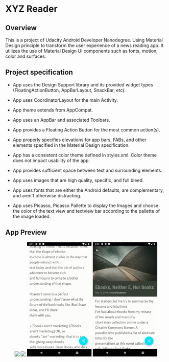 # XYZ Reader

## Overview
This is a project of Udacity Android Developer Nanodegree. Using Material Design principle to transform the user experience of a news reading app. It utilizes the use of Material Design UI components such as fonts, motion, color and surfaces.
 
 ## Project specification
 
* App uses the Design Support library and its provided widget types (FloatingActionButton, AppBarLayout, SnackBar, etc).

* App uses CoordinatorLayout for the main Activity.

* App theme extends from AppCompat.

* App uses an AppBar and associated Toolbars.

* App provides a Floating Action Button for the most common action(s).

* App properly specifies elevations for app bars, FABs, and other elements specified in the Material Design specification.

* App has a consistent color theme defined in styles.xml. Color theme does not impact usability of the app.

* App provides sufficient space between text and surrounding elements.

* App uses images that are high quality, specific, and full bleed.

* App uses fonts that are either the Android defaults, are complementary, and aren't otherwise distracting.

* App uses Picasso, Picasso Pallette to display the Images and choose the color of the text view and textview bar according to the pallette of the image loaded.

## App Preview

<p align="center">
 <img src="/images/mainactivity.gif" width="40%"> <img src="/images/detailactivity.gif" width="40%">
  <img src="/images/orientation.gif" width="40%"> <img src="/images/slides.gif" width="40%">
</p>

